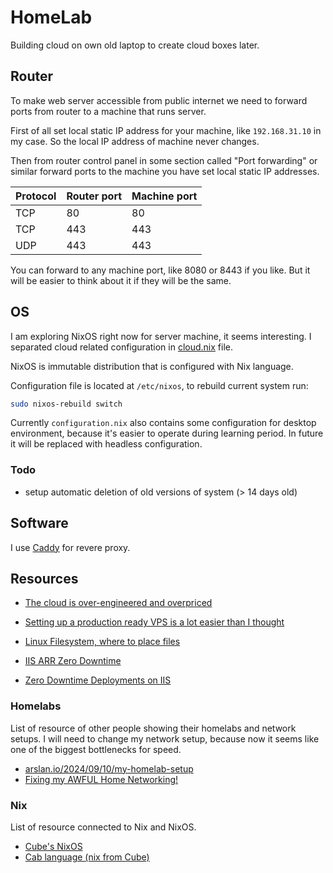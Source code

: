 # HomeLab

Building cloud on own old laptop to create cloud boxes later.

## Router

To make web server accessible from public internet we need to forward ports from router to a machine that runs server.

First of all set local static IP address for your machine, like `192.168.31.10` in my case.
So the local IP address of machine never changes.

Then from router control panel in some section called "Port forwarding" or similar forward ports to the machine you have set local static IP addresses.

| Protocol | Router port | Machine port |
| -------- | ----------- | ------------ |
| TCP      | 80          | 80           |
| TCP      | 443         | 443          |
| UDP      | 443         | 443          |

You can forward to any machine port, like 8080 or 8443 if you like. But it will be easier to think about it if they will be the same.

## OS

I am exploring NixOS right now for server machine, it seems interesting.
I separated cloud related configuration in [cloud.nix](./nixos/cloud.nix) file.

NixOS is immutable distribution that is configured with Nix language.

Configuration file is located at `/etc/nixos`, to rebuild current system run:

```bash
sudo nixos-rebuild switch
```

Currently `configuration.nix` also contains some configuration for desktop environment, because it's easier to operate during learning period. In future it will be replaced with headless configuration.

### Todo

- setup automatic deletion of old versions of system (> 14 days old)

## Software

I use [Caddy](https://caddyserver.com) for revere proxy.

## Resources

- [The cloud is over-engineered and overpriced](https://www.youtube.com/watch?v=jFrGhodqC08)
- [Setting up a production ready VPS is a lot easier than I thought](https://www.youtube.com/watch?v=F-9KWQByeU0)

- [Linux Filesystem, where to place files](https://en.wikipedia.org/wiki/Filesystem_Hierarchy_Standard)
- [IIS ARR Zero Downtime](https://github.com/yosoyadri/IIS-ARR-Zero-Downtime)
- [Zero Downtime Deployments on IIS](https://kevinareed.com/2015/11/07/how-to-deploy-anything-in-iis-with-zero-downtime-on-a-single-server/)

### Homelabs

List of resource of other people showing their homelabs and network setups.
I will need to change my network setup, because now it seems like one of the biggest bottlenecks for speed.

- [arslan.io/2024/09/10/my-homelab-setup](https://arslan.io/2024/09/10/my-homelab-setup)
- [Fixing my AWFUL Home Networking!](https://www.youtube.com/watch?v=qQx70PuLYI0)

### Nix

List of resource connected to Nix and NixOS.

- [Cube's NixOS](https://github.com/RGBCube/NCC)
- [Cab language (nix from Cube)](https://github.com/cull-os/cab)
